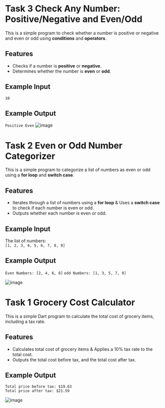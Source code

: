 # Task 3 Check Any Number: Positive/Negative and Even/Odd

This is a simple program to check whether a number is positive or negative and even or odd using **conditions** and **operators**.

## Features

- Checks if a number is **positive** or **negative**.  
- Determines whether the number is **even** or **odd**.  

## Example Input
`10`
## Example Output
`Positive Even`
![image](https://github.com/user-attachments/assets/4bc0dc54-70d9-4885-aaa0-37b2d02c44a5)


# Task 2 Even or Odd Number Categorizer

This is a simple program to categorize a list of numbers as even or odd using a **for loop** and **switch case**.

## Features

- Iterates through a list of numbers using a **for loop** & Uses a **switch case** to check if each number is even or odd.  
- Outputs whether each number is even or odd.

## Example Input

The list of numbers:  
`[1, 2, 3, 4, 5, 6, 7, 8, 9]`

## Example Output
`Even Numbers: [2, 4, 6, 8]`
`odd Numbers: [1, 3, 5, 7, 9]`


![image](https://github.com/user-attachments/assets/c09f281a-4d1e-4ada-b9a4-8cb71779cf98)


# Task 1 Grocery Cost Calculator

This is a simple Dart program to calculate the total cost of grocery items, including a tax rate.

## Features

- Calculates total cost of grocery items & Applies a 10% tax rate to the total cost.
- Outputs the total cost before tax, and the total cost after tax.
  
## Example Output

```
Total price before tax: $19.63
Total price after tax: $21.59
```
![image](https://github.com/user-attachments/assets/30318cb6-dd49-429f-a748-b96fd7a3732a)
